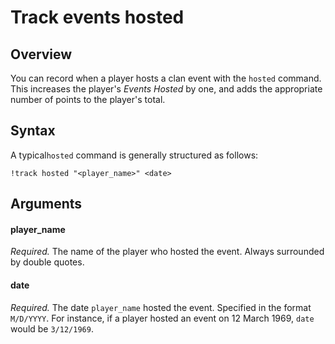 # Track events hosted

## Overview

You can record when a player hosts a clan event with the `hosted` command. This increases the player's _Events Hosted_ by one, and adds the appropriate number of points to the player's total.

## Syntax

A typical`hosted` command is generally structured as follows:

```text
!track hosted "<player_name>" <date>
```

## Arguments

#### player\_name

_Required._ The name of the player who hosted the event. Always surrounded by double quotes.

#### date

_Required._ The date `player_name`  hosted the event. Specified in the format `M/D/YYYY`. For instance, if a player hosted an event on 12 March 1969, `date` would be `3/12/1969`.

